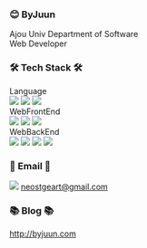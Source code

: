 ### 😊 ByJuun

Ajou Univ Department of Software  
Web Developer 

### 🛠 Tech Stack 🛠
Language   
<img src="https://img.shields.io/badge/JavaScript-orange?style=flat-square&logo=JavaScript&logoColor=white"/></a>
<img src="https://img.shields.io/badge/TypeScript-9cf?style=flat-square&logo=TypeScript&logoColor=white"/></a>
<img src="https://img.shields.io/badge/C-blue?style=flat-square&logo=C&logoColor=white"/></a>  
WebFrontEnd  
<img src="https://img.shields.io/badge/React-blue?style=flat-square&logo=React&logoColor=white"/></a>
<img src="https://img.shields.io/badge/Redux-blueviolet?style=flat-square&logo=Redux&logoColor=white"/></a>
<img src="https://img.shields.io/badge/NextJs-lightgrey?style=flat-square&logo=Next.js&logoColor=white"/></a>    
WebBackEnd  
<img src="https://img.shields.io/badge/NodeJs-green?style=flat-square&logo=Node.js&logoColor=white"/></a>
<img src="https://img.shields.io/badge/Express-yellow?style=flat-square&logo=Express&logoColor=white"/></a>
<img src="https://img.shields.io/badge/MYSQL-blue?style=flat-square&logo=MySQL&logoColor=white"/></a>
<img src="https://img.shields.io/badge/MongoDB-success?style=flat-square&logo=MongoDB&logoColor=white"/></a>

### 📧 Email 📧
<img src="https://img.shields.io/badge/Gmail-red?style=flat-square&logo=Gmail&logoColor=white"/></a>
neostgeart@gmail.com

### 📚 Blog 📚
http://byjuun.com
<!--
**BY-juun/BY-juun** is a ✨ _special_ ✨ repository because its `README.md` (this file) appears on your GitHub profile.

Here are some ideas to get you started:

- 🔭 I’m currently working on ...
- 🌱 I’m currently learning ...
- 👯 I’m looking to collaborate on ...
- 🤔 I’m looking for help with ...
- 💬 Ask me about ...
- 📫 How to reach me: ...
- 😄 Pronouns: ...
- ⚡ Fun fact: ...
-->
